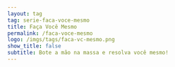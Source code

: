 ```yaml
---
layout: tag
tag: serie-faca-voce-mesmo
title: Faça Você Mesmo
permalink: /faca-voce-mesmo
logo: /imgs/tags/faca-vc-mesmo.png
show_title: false
subtitle: Bote a mão na massa e resolva você mesmo!
---
```

